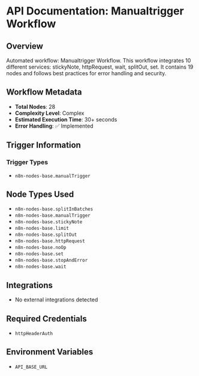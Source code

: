 # API Documentation: Manualtrigger Workflow

## Overview
Automated workflow: Manualtrigger Workflow. This workflow integrates 10 different services: stickyNote, httpRequest, wait, splitOut, set. It contains 19 nodes and follows best practices for error handling and security.

## Workflow Metadata
- **Total Nodes**: 28
- **Complexity Level**: Complex
- **Estimated Execution Time**: 30+ seconds
- **Error Handling**: ✅ Implemented

## Trigger Information
### Trigger Types
- `n8n-nodes-base.manualTrigger`

## Node Types Used
- `n8n-nodes-base.splitInBatches`
- `n8n-nodes-base.manualTrigger`
- `n8n-nodes-base.stickyNote`
- `n8n-nodes-base.limit`
- `n8n-nodes-base.splitOut`
- `n8n-nodes-base.httpRequest`
- `n8n-nodes-base.noOp`
- `n8n-nodes-base.set`
- `n8n-nodes-base.stopAndError`
- `n8n-nodes-base.wait`

## Integrations
- No external integrations detected

## Required Credentials
- `httpHeaderAuth`

## Environment Variables
- `API_BASE_URL`
